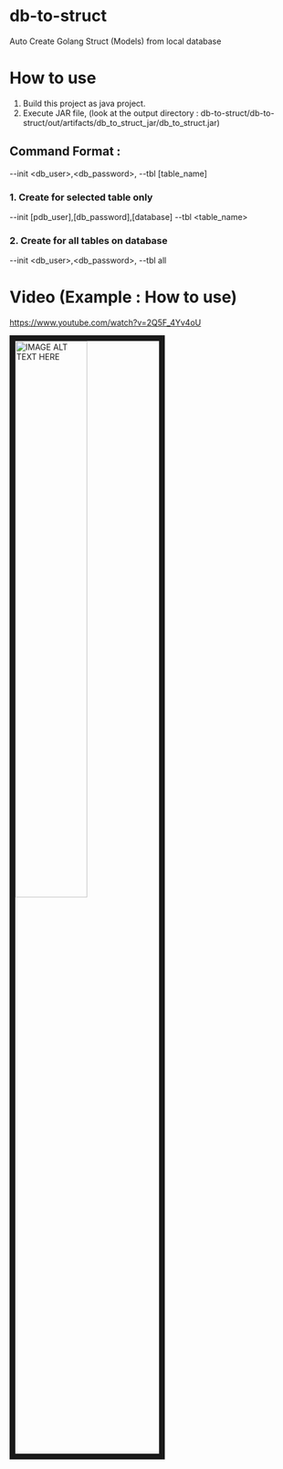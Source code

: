 # db-to-struct
Auto Create Golang Struct (Models) from local database


# How to use 
1. Build this project as java project.
2. Execute JAR file, (look at the output directory : db-to-struct/db-to-struct/out/artifacts/db_to_struct_jar/db_to_struct.jar)

## Command Format :
--init <db_user>,<db_password>,<database> --tbl [table_name]

### 1. Create for selected table only
--init [pdb_user],[db_password],[database] --tbl <table_name>

### 2. Create for all tables on database
--init <db_user>,<db_password>,<database> --tbl all

# Video (Example : How to use)
https://www.youtube.com/watch?v=2Q5F_4Yv4oU

<a href="https://www.youtube.com/watch?v=2Q5F_4Yv4oU" target="_blank">
<img src="https://img.youtube.com/vi/2Q5F_4Yv4oU/maxresdefault.jpg" 
alt="IMAGE ALT TEXT HERE" width="50%" height="50%" border="10" /></a>
 
